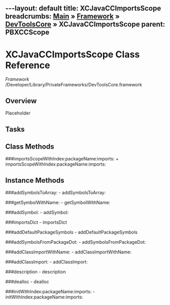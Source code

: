 ---layout: default
title: XCJavaCCImportsScope
breadcrumbs: <a href="/index.html">Main</a> &raquo; <a href="/Frameworks.html">Framework</a> &raquo; <a href="/Frameworks/DevToolsCore.html">DevToolsCore</a> &raquo; XCJavaCCImportsScope
parent: PBXCCScope 
---
# XCJavaCCImportsScope Class Reference

*Framework* /Developer/Library/PrivateFrameworks/DevToolsCore.framework

## Overview

Placeholder

## Tasks

## Class Methods

<a name="+importsScopeWithIndex:packageName:imports:"></a>
###importsScopeWithIndex:packageName:imports:
    + importsScopeWithIndex:packageName:imports:

## Instance Methods

<a name="-addSymbolsToArray:"></a>
###addSymbolsToArray:
    - addSymbolsToArray:

<a name="-getSymbolWithName:"></a>
###getSymbolWithName:
    - getSymbolWithName:

<a name="-addSymbol:"></a>
###addSymbol:
    - addSymbol:

<a name="-importsDict"></a>
###importsDict
    - importsDict

<a name="-addDefaultPackageSymbols"></a>
###addDefaultPackageSymbols
    - addDefaultPackageSymbols

<a name="-addSymbolsFromPackageDot:"></a>
###addSymbolsFromPackageDot:
    - addSymbolsFromPackageDot:

<a name="-addClassImportWithName:"></a>
###addClassImportWithName:
    - addClassImportWithName:

<a name="-addClassImport:"></a>
###addClassImport:
    - addClassImport:

<a name="-description"></a>
###description
    - description

<a name="-dealloc"></a>
###dealloc
    - dealloc

<a name="-initWithIndex:packageName:imports:"></a>
###initWithIndex:packageName:imports:
    - initWithIndex:packageName:imports:

